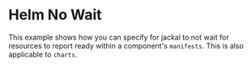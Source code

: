 # Helm No Wait

This example shows how you can specify for jackal to not wait for resources to report ready within a component's `manifests`. This is also applicable to `charts`.
